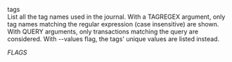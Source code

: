 tags\
List all the tag names used in the journal. With a TAGREGEX argument,
only tag names matching the regular expression (case insensitive) are shown. 
With QUERY arguments, only transactions matching the query are considered.
With --values flag, the tags' unique values are listed instead.

_FLAGS_
